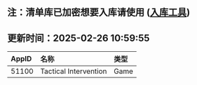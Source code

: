 ## 注：清单库已加密想要入库请使用 ([入库工具](https://github.com/BlankTMing/ManifestAutoUpdate/releases))

## 更新时间：2025-02-26 10:59:55
| AppID | 名称 | 类型  |
| :-------------------- | :----------------------------- | :----------- |
| 51100 | Tactical Intervention| Game |
